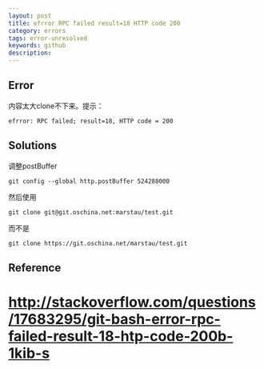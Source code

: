 ```yaml
---
layout: post
title: efrror RPC failed result=18 HTTP code 200
category: errors
tags: error-unresolved
keywords: github
description: 
---
```


## Error

内容太大clone不下来。提示：

```
efrror: RPC failed; result=18, HTTP code = 200
```


## Solutions

调整postBuffer

```
git config --global http.postBuffer 524288000
```


然后使用

```
git clone git@git.oschina.net:marstau/test.git
```

而不是

```
git clone https://git.oschina.net/marstau/test.git
```

## Reference

# <http://stackoverflow.com/questions/17683295/git-bash-error-rpc-failed-result-18-htp-code-200b-1kib-s>